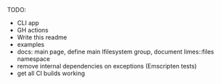 TODO:
- CLI app
- GH actions
- Write this readme
- examples
- docs: main page, define main lfilesystem group, document limes::files namespace
- remove internal dependencies on exceptions (Emscripten tests)
- get all CI builds working
